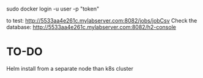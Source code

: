 
sudo docker login -u user -p "token"

to test:
http://5533aa4e261c.mylabserver.com:8082/jobs/jobCsv
Check the database:
http://5533aa4e261c.mylabserver.com:8082/h2-console

# TO-DO
Helm install from a separate node than k8s cluster
